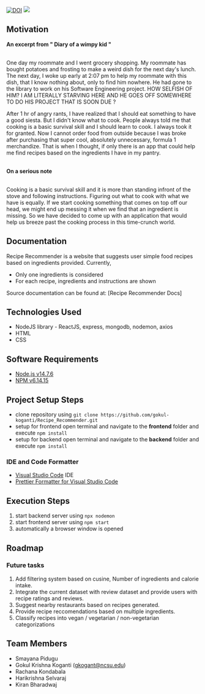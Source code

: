 
<a href="https://doi.org/10.5281/zenodo.5534986"><img src="https://zenodo.org/badge/DOI/10.5281/zenodo.5534986.svg" alt="DOI"></a>
<img src="https://img.shields.io/github/license/gokul-koganti/Recipe_Recommender">


  
  <h2> Motivation </h2>
  <b> An excerpt from " Diary of a wimpy kid "</b><br/><br/>
  <p> One day my roommate and I went grocery shopping. My roommate has bought potatoes and frosting to make a weird dish for the next day's lunch. The next day, I woke up early at 2:07 pm to help my roommate with this dish, that I know nothing about, only to find him nowhere. He had gone to the library to work on his Software Engineering project. HOW SELFISH OF HIM? I AM LITERALLY STARVING HERE AND HE GOES OFF SOMEWHERE TO DO HIS PROJECT THAT IS SOON DUE ?
</p>
<p>
  After 1 hr of angry rants, I have realized that I should eat something to have a good siesta. But I didn't know what to cook. People always told me that cooking is a basic survival skill and I should learn to cook. I always took it for granted. Now I cannot order food from outside because I was broke after purchasing that super cool, absolutely unnecessary, formula 1 merchandize. That is when I thought, if only there is an app that could help me find recipes based on the ingredients I have in my pantry.
</p>
 <br/> 
<b> On a serious note</b><br/><br/>
  <p> 
    Cooking is a basic survival skill and it is more than standing infront of the stove and following instructions. Figuring out what to cook with what we have is equally. If we start cooking something that comes on top off our head, we might end up messing it when we find that an ingredient is missing. So we have decided to come up with an application that would help us breeze past the cooking process in this time-crunch world.
</p>
<p>
  
## Documentation
  
  Recipe Recommender is a website that suggests user simple food recipes based on ingredients provided. 
  Currently, 
  - Only one ingredients is considered
  - For each recipe, ingredients and instructions are shown

Source documentation can be found at: [Recipe Recommender Docs]
  
## Technologies Used

-   NodeJS library - ReactJS, express, mongodb, nodemon, axios
-   HTML
-   CSS
  
## Software Requirements

-   [Node.js v14.7.6](https://nodejs.org/en/download/)
-   [NPM v6.14.15](https://nodejs.org/en/download/)

## Project Setup Steps

- clone repository using `git clone https://github.com/gokul-koganti/Recipe_Recommender.git`
- setup for frontend
    open terminal and navigate to the **frontend** folder and execute `npm install`
- setup for backend
    open terminal and navigate to the **backend** folder and execute `npm install`
  
### IDE and Code Formatter

-   [Visual Studio Code](https://code.visualstudio.com/) IDE
-   [Prettier Formatter for Visual Studio Code](https://github.com/prettier/prettier-vscode/blob/main/README.md)
  
## Execution Steps

 1. start backend server using `npx nodemon`
 2. start frontend server using `npm start`
 3. automatically a browser window is opened

## Roadmap
  <h3> Future tasks</h3>
  <ol>
  <li> Add filtering system based on cusine, Number of ingredients and calorie intake.</li>
  <li> Integrate the current dataset with review dataset and provide users with recipe ratings and reviews.</li>
  <li> Suggest nearby restaurants based on recipes generated.</li>
  <li> Provide recipe reccomendations based on multiple ingredients.</li>
  <li> Classify recipes into vegan / vegetarian / non-vegetarian categorizations</li>
  </ol>
  
## Team Members
  * Smayana Pidugu 
  * Gokul Krishna Koganti (gkogant@ncsu.edu)
  * Rachana Kondabala
  * Harikrishna Selvaraj
  * Kiran Bharadwaj
